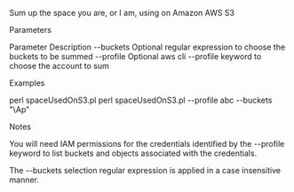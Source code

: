 Sum up the space you are, or I am, using on Amazon AWS S3

Parameters

 Parameter   Description
 --buckets   Optional regular expression to choose the buckets to be summed
 --profile   Optional aws cli --profile keyword to choose the account to sum

Examples

 perl spaceUsedOnS3.pl
 perl spaceUsedOnS3.pl --profile abc --buckets "\Ap"

Notes

You will need IAM permissions for the credentials identified by the --profile keyword to list buckets and objects associated with the credentials.

The --buckets selection regular expression is applied in a case insensitive manner.

